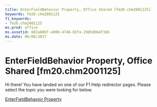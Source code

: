 ```yaml
---
title: EnterFieldBehavior Property, Office Shared [fm20.chm2001125]
keywords: fm20.chm2001125
f1_keywords:
- fm20.chm2001125
ms.prod: office
ms.assetid: 602a886f-e000-4746-b5fa-2985db64f1b6
ms.date: 06/08/2017
---
```



# EnterFieldBehavior Property, Office Shared [fm20.chm2001125]

Hi there! You have landed on one of our F1 Help redirector pages. Please select the topic you were looking for below.

[EnterFieldBehavior Property](http://msdn.microsoft.com/library/6657b5c5-d204-1c5e-c8d7-e84bc51efe15%28Office.15%29.aspx)

